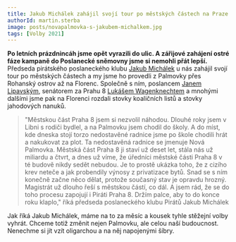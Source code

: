 ```yaml
---
title: Jakub Michálek zahájil svojí tour po městských částech na Praze 8
authorId: martin.sterba
image: posts/novapalmovka-s-jakubem-michalkem.jpg
tags: [Volby 2021]
---
```


**Po letních prázdnincáh jsme opět vyrazili do ulic. A zářijové zahájení ostré fáze kampaně do Poslanecké sněmovny jsme si nemohli přát lepší.** Předseda pirátského poslaneckého klubu [Jakub Michálek](https://www.pirati.cz/lide/jakub-michalek/) u nás zahájil svojí tour po městských částech a my jsme ho provedli z Palmovky přes Rohanský ostrov až na Florenc. Společně s ním, poslancem [Janem Lipavským](https://www.pirati.cz/lide/jan-lipavsky/), senátorem za Prahu 8 [Lukášem Wagenknechtem](https://praha8.pirati.cz/lide/lukas-wagenknecht.html) a mnohými dalšími jsme pak na Florenci rozdali stovky koaličních listů a stovky jahodových nanuků.

>"Městskou část Praha 8 jsem si nezvolil náhodou. Dlouhé roky jsem v Libni s rodiči bydlel, a na Palmovku jsem chodil do školy. A do míst, kde dneska stojí torzo nedostavěné radnice jsme po škole chodili hrát a nakukovat za plot. Ta nedostavěná radnice se jmenuje Nová Palmovka. Městská část Praha 8 ji staví už deset let, stála nás už miliardu a čtvrt, a dnes už víme, že úředníci městské části Praha 8 v té budově nikdy sedět nebudou. Je to prostě ukázka toho, že z cizího krev neteče a jak probendily výnosy z privatizace bytů. Snad se s ním konečně začne něco dělat, protože současný stav je opravdu hrozný. Magistrát už dlouho řeší s městskou částí, co dál. A jsem rád, že se do toho procesu zapojují i Piráti Praha 8. Držím palce, aby to do konce roku klaplo," říká předseda poslaneckého klubu Pirátů Jakub Michálek

Jak říká Jakub Michálek, máme na to za měsíc a kousek tyhle stěžejní volby vyhrát. Chceme totiž změnit nejen Palmovku, ale celou naší budoucnost. Nenechme si jít vzít oligarchou a na něj napojenými šíbry.
